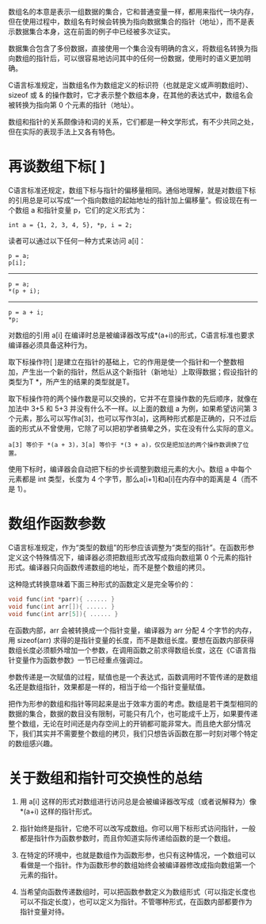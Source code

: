 数组名的本意是表示一组数据的集合，它和普通变量一样，都用来指代一块内存，但在使用过程中，数组名有时候会转换为指向数据集合的指针（地址），而不是表示数据集合本身，这在前面的例子中已经被多次证实。

数据集合包含了多份数据，直接使用一个集合没有明确的含义，将数组名转换为指向数组的指针后，可以很容易地访问其中的任何一份数据，使用时的语义更加明确。

C语言标准规定，当数组名作为数组定义的标识符（也就是定义或声明数组时）、sizeof 或 & 的操作数时，它才表示整个数组本身，在其他的表达式中，数组名会被转换为指向第 0 个元素的指针（地址）。

数组和指针的关系颇像诗和词的关系，它们都是一种文学形式，有不少共同之处，但在实际的表现手法上又各有特色。

# 再谈数组下标[ ]

C语言标准还规定，数组下标与指针的偏移量相同。通俗地理解，就是对数组下标的引用总是可以写成“一个指向数组的起始地址的指针加上偏移量”。假设现在有一个数组 a 和指针变量 p，它们的定义形式为：

    int a = {1, 2, 3, 4, 5}, *p, i = 2;

读者可以通过以下任何一种方式来访问 a[i]：


    p = a;
    p[i];
----
    p = a;
    *(p + i);
----
    p = a + i;
    *p;


对数组的引用 a[i] 在编译时总是被编译器改写成*(a+i)的形式，C语言标准也要求编译器必须具备这种行为。

取下标操作符[ ]是建立在指针的基础上，它的作用是使一个指针和一个整数相加，产生出一个新的指针，然后从这个新指针（新地址）上取得数据；假设指针的类型为T *，所产生的结果的类型就是T。

取下标操作符的两个操作数是可以交换的，它并不在意操作数的先后顺序，就像在加法中 3+5 和 5+3 并没有什么不一样。以上面的数组 a 为例，如果希望访问第 3 个元素，那么可以写作a[3]，也可以写作3[a]，这两种形式都是正确的，只不过后面的形式从不曾使用，它除了可以把初学者搞晕之外，实在没有什么实际的意义。

    a[3] 等价于 *(a + 3)，3[a] 等价于 *(3 + a)，仅仅是把加法的两个操作数调换了位置。

使用下标时，编译器会自动把下标的步长调整到数组元素的大小。数组 a 中每个元素都是 int 类型，长度为 4 个字节，那么a[i+1]和a[i]在内存中的距离是 4（而不是 1）。


# 数组作函数参数

C语言标准规定，作为“类型的数组”的形参应该调整为“类型的指针”。在函数形参定义这个特殊情况下，编译器必须把数组形式改写成指向数组第 0 个元素的指针形式。编译器只向函数传递数组的地址，而不是整个数组的拷贝。

这种隐式转换意味着下面三种形式的函数定义是完全等价的：

```c++
void func(int *parr){ ...... }
void func(int arr[]){ ...... }
void func(int arr[5]){ ...... }
```

在函数内部，arr 会被转换成一个指针变量，编译器为 arr 分配 4 个字节的内存，用 sizeof(arr) 求得的是指针变量的长度，而不是数组长度。要想在函数内部获得数组长度必须额外增加一个参数，在调用函数之前求得数组长度，这在《C语言指针变量作为函数参数》一节已经重点强调过。

参数传递是一次赋值的过程，赋值也是一个表达式，函数调用时不管传递的是数组名还是数组指针，效果都是一样的，相当于给一个指针变量赋值。

把作为形参的数组和指针等同起来是出于效率方面的考虑。数组是若干类型相同的数据的集合，数据的数目没有限制，可能只有几个，也可能成千上万，如果要传递整个数组，无论在时间还是内存空间上的开销都可能非常大。而且绝大部分情况下，我们其实并不需要整个数组的拷贝，我们只想告诉函数在那一时刻对哪个特定的数组感兴趣。

# 关于数组和指针可交换性的总结

1) 用 a[i] 这样的形式对数组进行访问总是会被编译器改写成（或者说解释为）像 *(a+i) 这样的指针形式。

2) 指针始终是指针，它绝不可以改写成数组。你可以用下标形式访问指针，一般都是指针作为函数参数时，而且你知道实际传递给函数的是一个数组。

3) 在特定的环境中，也就是数组作为函数形参，也只有这种情况，一个数组可以看做是一个指针。作为函数形参的数组始终会被编译器修改成指向数组第一个元素的指针。

4) 当希望向函数传递数组时，可以把函数参数定义为数组形式（可以指定长度也可以不指定长度），也可以定义为指针。不管哪种形式，在函数内部都要作为指针变量对待。